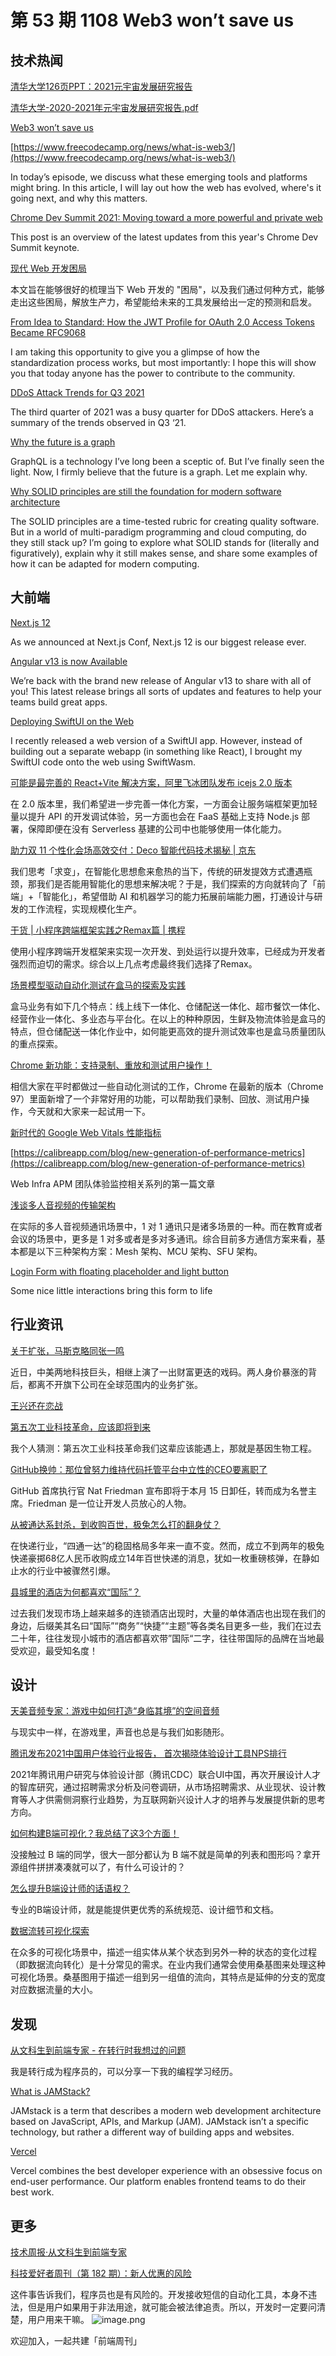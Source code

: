 # 第 53 期 1108 Web3 won’t save us
## 技术热闻
[清华大学126页PPT：2021元宇宙发展研究报告](https://mp.weixin.qq.com/s/D7AX_shqkJGC7OUjkHF91g)


[清华大学-2020-2021年元宇宙发展研究报告.pdf](https://weapon.yuque.com/attachments/yuque/0/2021/pdf/85771/1636330768485-2af5cedf-1be8-4981-9853-54a0f97e288f.pdf?_lake_card=%7B%22src%22%3A%22https%3A%2F%2Fweapon.yuque.com%2Fattachments%2Fyuque%2F0%2F2021%2Fpdf%2F85771%2F1636330768485-2af5cedf-1be8-4981-9853-54a0f97e288f.pdf%22%2C%22name%22%3A%22%E6%B8%85%E5%8D%8E%E5%A4%A7%E5%AD%A6-2020-2021%E5%B9%B4%E5%85%83%E5%AE%87%E5%AE%99%E5%8F%91%E5%B1%95%E7%A0%94%E7%A9%B6%E6%8A%A5%E5%91%8A.pdf%22%2C%22size%22%3A16127642%2C%22type%22%3A%22application%2Fpdf%22%2C%22ext%22%3A%22pdf%22%2C%22status%22%3A%22done%22%2C%22taskId%22%3A%22ud8a9c919-4c6e-4b9d-88e7-55fed5aa10c%22%2C%22taskType%22%3A%22upload%22%2C%22id%22%3A%22udea9c4a2%22%2C%22card%22%3A%22file%22%7D)


[Web3 won’t save us](https://stackoverflow.blog/2021/11/05/podcast-390-web3-wont-save-us/)


[https://www.freecodecamp.org/news/what-is-web3/](https://www.freecodecamp.org/news/what-is-web3/)

In today’s episode, we discuss what these emerging tools and platforms might bring.
In this article, I will lay out how the web has evolved, where's it going next, and why this matters. 

[Chrome Dev Summit 2021: Moving toward a more powerful and private web](https://blog.chromium.org/2021/11/chrome-dev-summit-2021-moving-toward.html)

This post is an overview of the latest updates from this year's Chrome Dev Summit keynote.

[现代 Web 开发困局](https://mp.weixin.qq.com/s/PjpA4CBoC3Q0-gT5f5qlPg)

本文旨在能够很好的梳理当下 Web 开发的 "困局"，以及我们通过何种方式，能够走出这些困局，解放生产力，希望能给未来的工具发展给出一定的预测和启发。

[From Idea to Standard: How the JWT Profile for OAuth 2.0 Access Tokens Became RFC9068](https://auth0.com/blog/how-the-jwt-profile-for-oauth-20-access-tokens-became-rfc9068/)

I am taking this opportunity to give you a glimpse of how the standardization process works, but most importantly: I hope this will show you that today anyone has the power to contribute to the community.

[DDoS Attack Trends for Q3 2021](https://blog.cloudflare.com/ddos-attack-trends-for-2021-q3/)

The third quarter of 2021 was a busy quarter for DDoS attackers. Here’s a summary of the trends observed in Q3 ‘21.

[Why the future is a graph](https://tyk.io/blog/why-the-future-is-a-graph/)

GraphQL is a technology I’ve long been a sceptic of. But I’ve finally seen the light. Now, I firmly believe that the future is a graph. Let me explain why.

[Why SOLID principles are still the foundation for modern software architecture](https://stackoverflow.blog/2021/11/01/why-solid-principles-are-still-the-foundation-for-modern-software-architecture/)

The SOLID principles are a time-tested rubric for creating quality software. But in a world of multi-paradigm programming and cloud computing, do they still stack up? I’m going to explore what SOLID stands for (literally and figuratively), explain why it still makes sense, and share some examples of how it can be adapted for modern computing.

## 大前端
[Next.js 12](https://nextjs.org/blog/next-12)

As we announced at Next.js Conf, Next.js 12 is our biggest release ever.

[Angular v13 is now Available](https://blog.angular.io/angular-v13-is-now-available-cce66f7bc296)

We’re back with the brand new release of Angular v13 to share with all of you! This latest release brings all sorts of updates and features to help your teams build great apps.

[Deploying SwiftUI on the Web](https://www.carsonkatri.com/articles/deploying-swiftui-on-the-web/)

I recently released a web version of a SwiftUI app. However, instead of building out a separate webapp (in something like React), I brought my SwiftUI code onto the web using SwiftWasm.

[可能是最完善的 React+Vite 解决方案，阿里飞冰团队发布 icejs 2.0 版本](https://mp.weixin.qq.com/s/AQelBkgZ-rRykxcNXynJBQ)

在 2.0 版本里，我们希望进一步完善一体化方案，一方面会让服务端框架更加轻量以提升 API 的开发调试体验，另一方面也会在 FaaS 基础上支持 Node.js 部署，保障即便在没有 Serverless 基建的公司中也能够使用一体化能力。

[助力双 11 个性化会场高效交付：Deco 智能代码技术揭秘 | 京东](https://mp.weixin.qq.com/s/MvMbJElRVNOSiqRdKo9-Ww)

我们思考「求变」，在智能化思想愈来愈热的当下，传统的研发提效方式遭遇瓶颈，那我们是否能用智能化的思想来解决呢？于是，我们探索的方向就转向了「前端」+「智能化」，希望借助 AI 和机器学习的能力拓展前端能力圈，打通设计与研发的工作流程，实现规模化生产。

[干货 | 小程序跨端框架实践之Remax篇 | 携程](https://mp.weixin.qq.com/s/K4r31sDS2cUUoZ8gMy5KKw)

使用小程序跨端开发框架来实现一次开发、到处运行以提升效率，已经成为开发者强烈而迫切的需求。综合以上几点考虑最终我们选择了Remax。

[场景模型驱动自动化测试在盒马的探索及实践](https://mp.weixin.qq.com/s/EP9NFVRYvNDY_jNrOsVwwg)

盒马业务有如下几个特点：线上线下一体化、仓储配送一体化、超市餐饮一体化、经营作业一体化、多业态与平台化。在以上的种种原因，生鲜及物流体验是盒马的特点，但仓储配送一体化作业中，如何能更高效的提升测试效率也是盒马质量团队的重点探索。

[Chrome 新功能：支持录制、重放和测试用户操作！](https://mp.weixin.qq.com/s/MkaNfzYJMSFCiAABQuIjuA)

相信大家在平时都做过一些自动化测试的工作，Chrome 在最新的版本（Chrome 97）里面新增了一个非常好用的功能，可以帮助我们录制、回放、测试用户操作，今天就和大家来一起试用一下。

[新时代的 Google Web Vitals 性能指标](https://mp.weixin.qq.com/s/mwgeuZbYGKn_I-7k41ZquQ)


[https://calibreapp.com/blog/new-generation-of-performance-metrics](https://calibreapp.com/blog/new-generation-of-performance-metrics)

Web Infra APM 团队体验监控相关系列的第一篇文章

[浅谈多人音视频的传输架构](https://mp.weixin.qq.com/s/BmhdpYaiAdFZq7LKFiK7hg)

在实际的多人音视频通讯场景中，1 对 1 通讯只是诸多场景的一种。而在教育或者会议的场景中，更多是 1 对多或者是多对多通讯。综合目前多方通信方案来看，基本都是以下三种架构方案：Mesh 架构、MCU 架构、SFU 架构。

[Login Form with floating placeholder and light button](https://codepen.io/soufiane-khalfaoui-hassani/pen/LYpPWda)

Some nice little interactions bring this form to life

## 行业资讯
[关于扩张，马斯克略同张一鸣](https://mp.weixin.qq.com/s/71_FVtbqO5qjFDCXdK5hPw)

近日，中美两地科技巨头，相继上演了一出财富更迭的戏码。两人身价暴涨的背后，都离不开旗下公司在全球范围内的业务扩张。

[王兴还在恋战](https://mp.weixin.qq.com/s/IGI_HxCe1ycGw95StX97tA)


[第五次工业科技革命，应该即将到来](https://mp.weixin.qq.com/s/lBNFWTozt93oBh74gNMvbg)

我个人猜测：第五次工业科技革命我们这辈应该能遇上，那就是基因生物工程。

[GitHub换帅：那位曾努力维持代码托管平台中立性的CEO要离职了](https://mp.weixin.qq.com/s/sAoPP9auku9fp_OxDuf8Vw)

GitHub 首席执行官 Nat Friedman 宣布即将于本月 15 日卸任，转而成为名誉主席。Friedman 是一位让开发人员放心的人物。

[从被通达系封杀，到收购百世，极兔怎么打的翻身仗？](https://mp.weixin.qq.com/s/1XwNXIu0qpNYL7hLReh-Tw)

在快递行业，“四通一达”的稳固格局多年来一直不变。然而，成立不到两年的极兔快递豪掷68亿人民币收购成立14年百世快递的消息，犹如一枚重磅核弹，在静如止水的行业中被骤然引爆。

[县城里的酒店为何都喜欢“国际”？](https://mp.weixin.qq.com/s/oVVXHM8cEfmuVI3b9srEOA)

过去我们发现市场上越来越多的连锁酒店出现时，大量的单体酒店也出现在我们的身边，后缀美其名曰“国际”“商务”“快捷”“主题”等各类名目更多一些，我们在过去二十年，往往发现小城市的酒店都喜欢带”国际“二字，往往带国际的品牌在当地最受欢迎，最受知名度！

## 设计
[天美音频专家：游戏中如何打造“身临其境”的空间音频](https://mp.weixin.qq.com/s/xvW8ABXqVEcFC8pa1qhxTA)

与现实中一样，在游戏里，声音也总是与我们如影随形。


[腾讯发布2021中国用户体验行业报告， 首次揭晓体验设计工具NPS排行](https://cdc.tencent.com/2021/10/29/%e8%85%be%e8%ae%af%e5%8f%91%e5%b8%832021%e4%b8%ad%e5%9b%bd%e7%94%a8%e6%88%b7%e4%bd%93%e9%aa%8c%e8%a1%8c%e4%b8%9a%e6%8a%a5%e5%91%8a%ef%bc%8c-%e9%a6%96%e6%ac%a1%e6%8f%ad%e6%99%93%e4%bd%93%e9%aa%8c/)

2021年腾讯用户研究与体验设计部（腾讯CDC）联合UI中国，再次开展设计人才的智库研究，通过招聘需求分析及问卷调研，从市场招聘需求、从业现状、设计教育等人才供需侧洞察行业趋势，为互联网新兴设计人才的培养与发展提供新的思考方向。

[如何构建B端可视化？我总结了这3个方面！](https://www.uisdc.com/to-build-the-visual)

没接触过 B 端的同学，很大一部分都认为 B 端不就是简单的列表和图形吗？拿开源组件拼拼凑凑就可以了，有什么可设计的？

[怎么提升B端设计师的话语权？](https://mp.weixin.qq.com/s/aGHS_5P1glBoFWxWJ2UQoA)

专业的B端设计师，就是能提供更优秀的系统规范、设计细节和文档。

[数据流转可视化探索](https://mp.weixin.qq.com/s/luwYXw5uYsvKEhCJYizgUw)

在众多的可视化场景中，描述一组实体从某个状态到另外一种的状态的变化过程（即数据流向转化）是十分常见的需求。在业内我们通常会使用桑基图来处理这种可视化场景。桑基图用于描述一组到另一组值的流向，其特点是延伸的分支的宽度对应数据流量的大小。

## 发现
[从文科生到前端专家 - 在转行时我想过的问题](https://mp.weixin.qq.com/s/dof700xq2RqguvlijCh0YQ)

我是转行成为程序员的，可以分享一下我的编程学习经历。

[What is JAMStack?](https://umbraco.com/knowledge-base/jamstack/)

JAMstack is a term that describes a modern web development architecture based on JavaScript, APIs, and Markup (JAM). JAMstack isn’t a specific technology, but rather a different way of building apps and websites.

[Vercel](https://rauchg.com/2020/vercel)

Vercel combines the best developer experience with an obsessive focus on end-user performance.
Our platform enables frontend teams to do their best work.

## 更多
[技术周报·从文科生到前端专家](https://mp.weixin.qq.com/s/DpXrI_CtIF19YtDRXgSOHQ)


[科技爱好者周刊（第 182 期）：新人优惠的风险](http://www.ruanyifeng.com/blog/2021/11/weekly-issue-182.html)

这件事告诉我们，程序员也是有风险的。开发接收短信的自动化工具，本身不违法，但是用户如果用于非法用途，就可能会被法律追责。所以，开发时一定要问清楚，用户用来干嘛。
![image.png](https://cdn.nlark.com/yuque/0/2020/png/85771/1605930034828-7fc81343-651f-4a15-8465-eebe5a23cf61.png#height=31&id=C5Hpa&margin=%5Bobject%20Object%5D&name=image.png&originHeight=90&originWidth=2186&originalType=binary&ratio=1&size=14325&status=done&style=none&width=746)


欢迎加入，一起共建「前端周刊」
